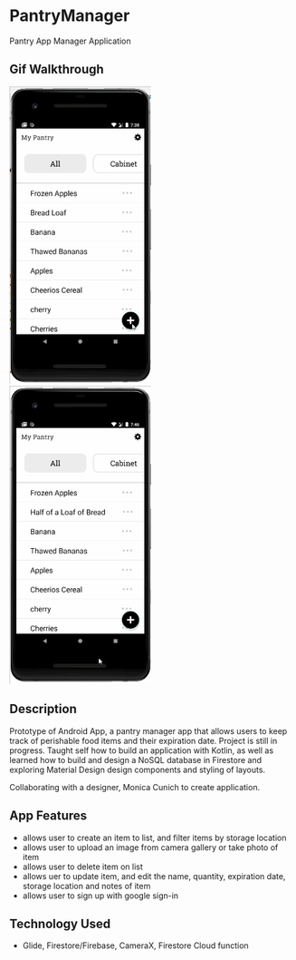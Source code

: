 # PantryManager
Pantry App Manager Application 

## Gif Walkthrough 

<img src="https://github.com/kallytang/PantryManager/blob/version1/general_gif.gif" width=250><br>
<img src="https://github.com/kallytang/PantryManager/blob/version1/updateItem.gif" width=250><br>

## Description 
Prototype of Android App, a pantry manager app that allows users to keep track of perishable food items and their expiration date. Project is still in progress. 
Taught self how to build an application with Kotlin, as well as learned how to build and design a NoSQL database in Firestore and exploring Material Design design components and styling of layouts. 

Collaborating with a designer, Monica Cunich to create application. 

## App Features
- allows user to create an item to list, and filter items by storage location
- allows user to upload an image from camera gallery or take photo of item
- allows user to delete item on list 
- allows uer to update item, and edit the name, quantity, expiration date, storage location and notes of item
- allows user to sign up with google sign-in 

## Technology Used 
- Glide, Firestore/Firebase, CameraX, Firestore Cloud function

## 
